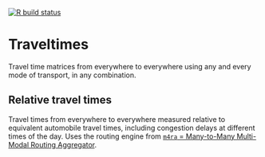 [![R build status](https://github.com/UrbanAnalyst/traveltimes/workflows/R-CMD-check/badge.svg)](https://github.com/UrbanAnalyst/traveltimes/actions?query=workflow%3AR-CMD-check)

# Traveltimes

Travel time matrices from everywhere to everywhere using any and every mode of
transport, in any combination.

## Relative travel times

Travel times from everywhere to everywhere measured relative to equivalent
automobile travel times, including congestion delays at different times of the
day. Uses the routing engine from [`m4ra` = Many-to-Many Multi-Modal Routing
Aggregator](https://github.com/UrbanAnalyst/m4ra).
